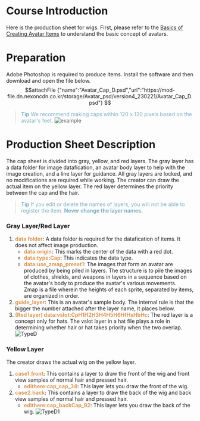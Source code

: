 # Course Introduction
Here is the production sheet for wigs. 
First, please refer to the [Basics of Creating Avatar Items](/docs?postId=588%7B%22target%22:%22_self%22%7D) to understand the basic concept of avatars.

# Preparation
Adobe Photoshop is required to produce items. Install the software and then download and open the file below.
$$attachFile
{"name":"Avatar_Cap_D.psd","url":"https://mod-file.dn.nexoncdn.co.kr/storage/Avatar_psd/version4_230221/Avatar_Cap_D.psd"}
$$

><span style="color: #7CAFC2"> **Tip**
> We recommend making caps within 120 x 120 pixels based on the avatar's feet.</span>
> ![example](https://mod-file.dn.nexoncdn.co.kr/bbs/16769485559327fc72cf03aca4128998b423540c3e049.png{"width":"150px"} "example")

# Production Sheet Description
The cap sheet is divided into gray, yellow, and red layers.
The gray layer has a data folder for image datafication, an avatar body layer to help with the image creation, and a line layer for guidance. All gray layers are locked, and no modifications are required while working.
The creator can draw the actual item on the yellow layer.
The red layer determines the priority between the cap and the hair.

> <span style="color: #7cafc2">**Tip**
> If you edit or delete the names of layers, you will not be able to register the item.
> **Never change the layer names.**</span>

### Gray Layer/Red Layer
1. <span style="color: #dc9656">**data folder**</span>: A data folder is required for the datafication of items. It does not affect image production.
    * <span style="color: #dc9656">**data:origin**</span>: This marks the center of the data with a red dot.
    * <span style="color: #dc9656">**data:type:Cap**</span>: This indicates the data type.
    * <span style="color: #dc9656">**data:use_zmap_preset1**</span>: The images that form an avatar are produced by being piled in layers. The structure is to pile the images of clothes, shields, and weapons in layers in a sequence based on the avatar's body to produce the avatar's various movements.<br>Zmap is a file wherein the heights of each sprite, separated by items, are organized in order.
2. <span style="color: #dc9656">**guide_layer**</span>: This is an avatar's sample body. The internal rule is that the bigger the number attached after the layer name, it places below.
3. <span style="color: #dc9656">**(Red layer) data:vslot:CpH1H2H3H4H5H6HfHsHbHc**</span>: The red layer is a concept only for hats. The vslot layer in a hat file plays a role in determining whether hair or hat takes priority when the two overlap. 
![TypeD](https://mod-file.dn.nexoncdn.co.kr/bbs/1677033750714bee6e496b432440aa917a6c4fceeb4ca.png "TypeD")
### Yellow Layer
The creator draws the actual wig on the yellow layer.

1. <span style="color: #dc9656">**case1.front**</span>: This contains a layer to draw the front of the wig and front view samples of normal hair and pressed hair.
    * <span style="color: #dc9656">**edithere:cap_cap_34**</span>: This layer lets you draw the front of the wig.
2. <span style="color: #dc9656">**case2.back**</span>: This contains a layer to draw the back of the wig and back view samples of normal hair and pressed hair.
    * <span style="color: #dc9656">**edithere:cap_backCap_92**</span>: This layer lets you draw the back of the wig.
![TypeD1](https://mod-file.dn.nexoncdn.co.kr/bbs/16770337662241601c8da5b484bb2b9fa358959c05109.png "TypeD1")
